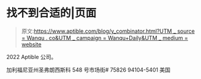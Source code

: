 # 找不到合适的|页面

> 原文:[https://www.aptible.com/blog/y_combinator.html?UTM _ source = Wanqu . co&UTM _ campaign = Wanqu+Daily&UTM _ medium = website](https://www.aptible.com/blog/y_combinator.html?utm_source=wanqu.co&utm_campaign=Wanqu+Daily&utm_medium=website)

2022 Aptible 公司。

加利福尼亚州圣弗朗西斯科 548 号市场街# 75826
94104-5401
美国